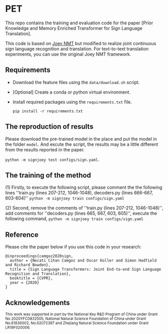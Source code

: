 # PET

This repo contains the training and evaluation code for the paper [Prior Knowledge and Memory Enriched Transformer for Sign Language Translation].

This code is based on [Joey NMT](https://github.com/joeynmt/joeynmt) but modified to realize joint continuous sign language recognition and translation. For text-to-text translation experiments, you can use the original Joey NMT framework.
 
## Requirements
* Download the feature files using the `data/download.sh` script.

* [Optional] Create a conda or python virtual environment.

* Install required packages using the `requirements.txt` file.

    `pip install -r requirements.txt`

## The reproduction of results
Please download the pre-trained model in the place and put the model in the folder `model`.
And excute the script, the results may be a little different from the results reported in the paper. 

  `python -m signjoey test configs/sign.yaml`.

## The training of the method

   (1) Firstly, to execute the following script, please comment the the following lines ''train.py (lines 207-212, 1046-1048), decoders.py (lines 666-667, 603-604)''
  `python -m signjoey train configs/sign.yaml`
  
   (2) Second, remove the comments of ''train.py (lines 207-212, 1046-1048)'', add comments for ''decoders.py (lines 665, 667, 603, 605)'', execute the following command,
  `python -m signjoey train configs/sign.yaml`

## Reference

Please cite the paper below if you use this code in your research:

    @inproceedings{camgoz2020sign,
      author = {Necati Cihan Camgoz and Oscar Koller and Simon Hadfield and Richard Bowden},
      title = {Sign Language Transformers: Joint End-to-end Sign Language Recognition and Translation},
      booktitle = {CVPR},
      year = {2020}
    }

## Acknowledgements
<sub>This work was supported in part by the National Key R\&D Program of China under Grant No.2020YFC0832505, National Natural Science Foundation of China under Grant No.61836002, No.62072397 and Zhejiang Natural Science Foundation under Grant LR19F020006.</sub>
